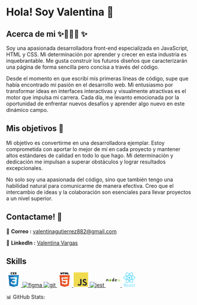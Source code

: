 # Hola! Soy Valentina 👋

## Acerca de  mi  ✨🙎🏼‍♀️ ✨

Soy una apasionada desarrolladora front-end especializada en JavaScript, HTML y CSS. Mi determinación por aprender y crecer en esta industria es inquebrantable. Me gusta construir los futuros diseños que caracterizarán una página de forma sencilla pero concisa a través del código.

Desde el momento en que escribí mis primeras líneas de código, supe que había encontrado mi pasión en el desarrollo web. Mi entusiasmo por transformar ideas en interfaces interactivas y visualmente atractivas es el motor que impulsa mi carrera. Cada día, me levanto emocionada por la oportunidad de enfrentar nuevos desafíos y aprender algo nuevo en este dinámico campo.

## Mis objetivos 🌟

Mi objetivo es convertirme en una desarrolladora ejemplar. Estoy comprometida con aportar lo mejor de mí en cada proyecto y mantener altos estándares de calidad en todo lo que hago. Mi determinación y dedicación me impulsan a superar obstáculos y lograr resultados excepcionales.

No solo soy una apasionada del código, sino que también tengo una habilidad natural para comunicarme de manera efectiva. Creo que el intercambio de ideas y la colaboración son esenciales para llevar proyectos a un nivel superior.


## Contactame! 📳

📧 **Correo :** 	valentinagutierrez882@gmail.com

📩 **LinkedIn :** [Valentina Vargas](https://www.linkedin.com/in/ingrid-valentina-vargas-gutierrez-6463991ab/)

## Skills
<p align="left"> <a href="https://www.w3schools.com/css/" target="_blank" rel="noreferrer"> <img src="https://raw.githubusercontent.com/devicons/devicon/master/icons/css3/css3-original-wordmark.svg" alt="css3" width="40" height="40"/> </a> <a href="https://www.figma.com/" target="_blank" rel="noreferrer"> <img src="https://www.vectorlogo.zone/logos/figma/figma-icon.svg" alt="figma" width="40" height="40"/> </a> <a href="https://git-scm.com/" target="_blank" rel="noreferrer"> <img src="https://www.vectorlogo.zone/logos/git-scm/git-scm-icon.svg" alt="git" width="40" height="40"/> </a> <a href="https://www.w3.org/html/" target="_blank" rel="noreferrer"> <img src="https://raw.githubusercontent.com/devicons/devicon/master/icons/html5/html5-original-wordmark.svg" alt="html5" width="40" height="40"/> </a> <a href="https://developer.mozilla.org/en-US/docs/Web/JavaScript" target="_blank" rel="noreferrer"> <img src="https://raw.githubusercontent.com/devicons/devicon/master/icons/javascript/javascript-original.svg" alt="javascript" width="40" height="40"/> </a> <a href="https://jestjs.io" target="_blank" rel="noreferrer"> <img src="https://www.vectorlogo.zone/logos/jestjsio/jestjsio-icon.svg" alt="jest" width="40" height="40"/> </a> <a href="https://nodejs.org" target="_blank" rel="noreferrer"> <img src="https://raw.githubusercontent.com/devicons/devicon/master/icons/nodejs/nodejs-original-wordmark.svg" alt="nodejs" width="40" height="40"/> </a> <a href="https://reactjs.org/" target="_blank" rel="noreferrer"> <img src="https://raw.githubusercontent.com/devicons/devicon/master/icons/react/react-original-wordmark.svg" alt="react" width="40" height="40"/> </a> </p>

📊 GitHub Stats:

